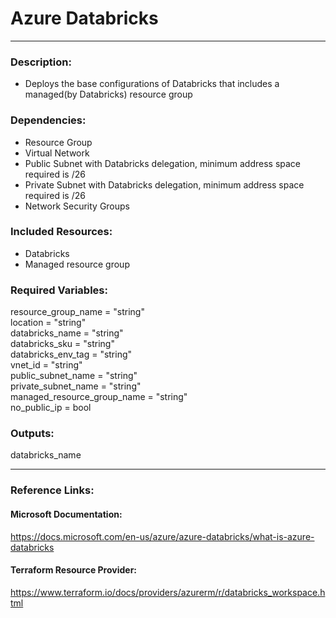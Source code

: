 # Azure Databricks  
---  
###  Description:  
- Deploys the base configurations of Databricks that includes a managed(by Databricks) resource group  

###  Dependencies:  
- Resource Group  
- Virtual Network  
- Public Subnet with Databricks delegation, minimum address space required is /26  
- Private Subnet with Databricks delegation, minimum address space required is /26  
- Network Security Groups  

###  Included Resources:  
- Databricks  
- Managed resource group  

###  Required Variables:  
 resource_group_name = "string"    
 location = "string"  
 databricks_name = "string"  
 databricks_sku = "string"  
 databricks_env_tag = "string"  
 vnet_id = "string"  
 public_subnet_name = "string"  
 private_subnet_name = "string"  
 managed_resource_group_name = "string"  
 no_public_ip = bool  

###  Outputs:  
 databricks_name  
  
---  
  
###  Reference Links:  

####  Microsoft Documentation:  
https://docs.microsoft.com/en-us/azure/azure-databricks/what-is-azure-databricks  
####  Terraform Resource Provider:  
https://www.terraform.io/docs/providers/azurerm/r/databricks_workspace.html  